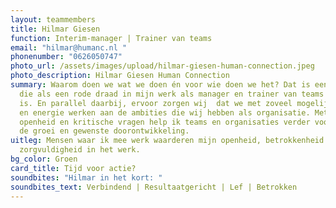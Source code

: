 ```yaml
---
layout: teammembers
title: Hilmar Giesen
function: Interim-manager | Trainer van teams
email: "hilmar@humanc.nl "
phonenumber: "0626050747"
photo_url: /assets/images/upload/hilmar-giesen-human-connection.jpeg
photo_description: Hilmar Giesen Human Connection
summary: Waarom doen we wat we doen én voor wie doen we het? Dat is een vraag
  die als een rode draad in mijn werk als manager en trainer van teams aanwezig
  is. En parallel daarbij, ervoor zorgen wij  dat we met zoveel mogelijk plezier
  en energie werken aan de ambities die wij hebben als organisatie. Met humor,
  openheid en kritische vragen help ik teams en organisaties verder vooruit in
  de groei en gewenste doorontwikkeling.
uitleg: Mensen waar ik mee werk waarderen mijn openheid, betrokkenheid en
  zorgvuldigheid in het werk.
bg_color: Groen
card_title: Tijd voor actie?
soundbites: "Hilmar in het kort: "
soundbites_text: Verbindend | Resultaatgericht | Lef | Betrokken
---
```

